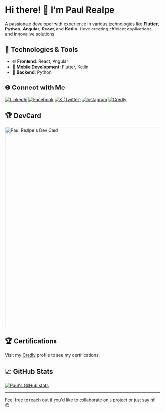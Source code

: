 # Hi there! 👋 I'm Paul Realpe

A passionate developer with experience in various technologies like **Flutter**, **Python**, **Angular**, **React**, and **Kotlin**. I love creating efficient applications and innovative solutions.

## 🚀 Technologies & Tools

- 🌐 **Frontend**: React, Angular
- 📱 **Mobile Development**: Flutter, Kotlin
- 🐍 **Backend**: Python

## 🌐 Connect with Me

[![LinkedIn](https://img.shields.io/badge/LinkedIn-Profile-blue?style=flat&logo=linkedin&logoColor=white)](https://www.linkedin.com/in/paul-realpe-631b17a6/)
[![Facebook](https://img.shields.io/badge/Facebook-@devpaul.co-1877F2?style=flat&logo=facebook&logoColor=white)](https://www.facebook.com/devpaul.co)
[![X (Twitter)](https://img.shields.io/badge/X-@devpaul_co-000000?style=flat&logo=x&logoColor=white)](https://x.com/devpaul_co)
[![Instagram](https://img.shields.io/badge/Instagram-@devpaul_co-E4405F?style=flat&logo=instagram&logoColor=white)](https://www.instagram.com/devpaul_co/)
[![Credly](https://img.shields.io/badge/Credly-Paul%20Realpe-FF6B00?style=flat&logo=credly&logoColor=white)](https://www.credly.com/users/paul-realpe)

## 🏆 DevCard

<a href="https://app.daily.dev/devpaulpro"><img src="https://api.daily.dev/devcards/v2/Wi7xmugrrmNOdLrvugODU.png?type=wide&r=f8d" width="652" alt="Paul Realpe's Dev Card"/></a>

## 🏆 Certifications

Visit my [Credly](https://www.credly.com/users/paul-realpe) profile to see my certifications.

## 📈 GitHub Stats

[![Paul's GitHub stats](https://github-readme-stats.vercel.app/api?username=paulmrg-461&show_icons=true&theme=radical)](https://github.com/paulmrg-461)

---

Feel free to reach out if you'd like to collaborate on a project or just say hi! 😊

<!--
**paulmrg-461/paulmrg-461** is a ✨ _special_ ✨ repository because its `README.md` (this file) appears on your GitHub profile.

Here are some ideas to get you started:

- 🔭 I’m currently working on ...
- 🌱 I’m currently learning ...
- 👯 I’m looking to collaborate on ...
- 🤔 I’m looking for help with ...
- 💬 Ask me about ...
- 📫 How to reach me: ...
- 😄 Pronouns: ...
- ⚡ Fun fact: ...
-->
